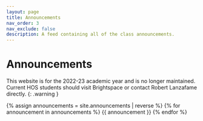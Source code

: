 ```yaml
---
layout: page
title: Announcements
nav_order: 3
nav_exclude: false
description: A feed containing all of the class announcements.
---
```


# Announcements

This website is for the 2022-23 academic year and is no longer maintained. Current HOS students should visit Brightspace or contact Robert Lanzafame directly.
{: .warning }

{% assign announcements = site.announcements | reverse %}
{% for announcement in announcements %}
{{ announcement }}
{% endfor %}
